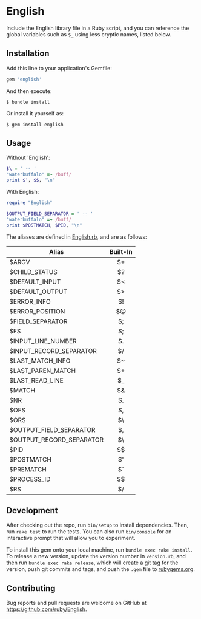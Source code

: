 # English

Include the English library file in a Ruby script, and you can
reference the global variables such as <code>$_</code> using less
cryptic names, listed below.

## Installation

Add this line to your application's Gemfile:

```ruby
gem 'english'
```

And then execute:

    $ bundle install

Or install it yourself as:

    $ gem install english

## Usage

Without 'English':

```ruby
$\ = ' -- '
"waterbuffalo" =~ /buff/
print $', $$, "\n"
```

With English:

```ruby
require "English"

$OUTPUT_FIELD_SEPARATOR = ' -- '
"waterbuffalo" =~ /buff/
print $POSTMATCH, $PID, "\n"
```

The aliases are defined in [English.rb](lib/English.rb), and are as follows:

| Alias                    | Built-In |
| ------------------------ | :------: |
| $ARGV                    |    $*    |
| $CHILD_STATUS            |    $?    |
| $DEFAULT_INPUT           |    $<    |
| $DEFAULT_OUTPUT          |    $>    |
| $ERROR_INFO              |    $!    |
| $ERROR_POSITION          |    $@    |
| $FIELD_SEPARATOR         |    $;    |
| $FS                      |    $;    |
| $INPUT_LINE_NUMBER       |    $.    |
| $INPUT_RECORD_SEPARATOR  |    $/    |
| $LAST_MATCH_INFO         |    $~    |
| $LAST_PAREN_MATCH        |    $+    |
| $LAST_READ_LINE          |    $_    |
| $MATCH                   |    $&    |
| $NR                      |    $.    |
| $OFS                     |    $,    |
| $ORS                     |    $\    |
| $OUTPUT_FIELD_SEPARATOR  |    $,    |
| $OUTPUT_RECORD_SEPARATOR |    $\    |
| $PID                     |    $$    |
| $POSTMATCH               |    $'    |
| $PREMATCH                |    $`    |
| $PROCESS_ID              |    $$    |
| $RS                      |    $/    |


## Development

After checking out the repo, run `bin/setup` to install dependencies. Then, run `rake test` to run the tests. You can also run `bin/console` for an interactive prompt that will allow you to experiment.

To install this gem onto your local machine, run `bundle exec rake install`. To release a new version, update the version number in `version.rb`, and then run `bundle exec rake release`, which will create a git tag for the version, push git commits and tags, and push the `.gem` file to [rubygems.org](https://rubygems.org).

## Contributing

Bug reports and pull requests are welcome on GitHub at https://github.com/ruby/English.
